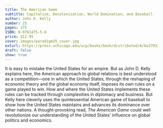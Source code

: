 ```yaml
---
title: The American Game
subtitle: Capitalism, Decolonization, World Domination, and Baseball
author: John D. Kelly
number: 25
pages: 175
ISBN: 0-9761475-5-6
price: $12.95
cover: images/paradigm25_cover.jpg
exturl: https://press.uchicago.edu/ucp/books/book/distributed/A/bo3793391.html
draft: false
show: true
---
```

It is easy to mistake the United States for an empire. But as John D. Kelly explains here, the American approach to global relations is best understood as a competition—one in which the United States, through the reshaping of economic theory and the global economy itself, imposes its own rules on a game played to win. How and where the United States implements these rules can be tracked through complexities in diplomacy and business. But Kelly here cleverly uses the quintessential American game of baseball to show how the United States maintains and advances its dominance over other nations. A thought-provoking read, *The American Game* could well revolutionize our understanding of the United States’ influence on global politics and economics.